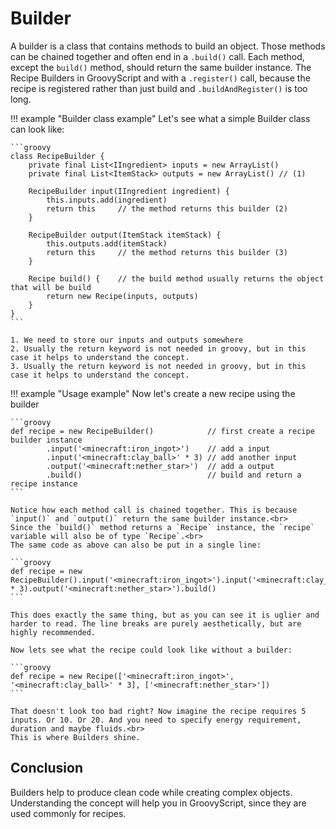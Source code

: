 # Builder

A builder is a class that contains methods to build an object. Those methods can be chained together and often end in a `.build()` call.
Each method, except the `build()` method, should return the same builder instance.
The Recipe Builders in GroovyScript and with a `.register()` call, because the recipe is registered rather than just build and `.buildAndRegister()` is too long.

!!! example "Builder class example"
    Let's see what a simple Builder class can look like:

    ```groovy
    class RecipeBuilder {
        private final List<IIngredient> inputs = new ArrayList()
        private final List<ItemStack> outputs = new ArrayList() // (1)

        RecipeBuilder input(IIngredient ingredient) {
            this.inputs.add(ingredient)
            return this     // the method returns this builder (2)
        }

        RecipeBuilder output(ItemStack itemStack) {
            this.outputs.add(itemStack)
            return this     // the method returns this builder (3)
        }

        Recipe build() {    // the build method usually returns the object that will be build
            return new Recipe(inputs, outputs)
        }
    }
    ```

    1. We need to store our inputs and outputs somewhere
    2. Usually the return keyword is not needed in groovy, but in this case it helps to understand the concept.
    3. Usually the return keyword is not needed in groovy, but in this case it helps to understand the concept.

!!! example "Usage example"
    Now let's create a new recipe using the builder

    ```groovy
    def recipe = new RecipeBuilder()            // first create a recipe builder instance
            .input('<minecraft:iron_ingot>')    // add a input
            .input('<minecraft:clay_ball>' * 3) // add another input
            .output('<minecraft:nether_star>')  // add a output
            .build()                            // build and return a recipe instance
    ```

    Notice how each method call is chained together. This is because `input()` and `output()` return the same builder instance.<br>
    Since the `build()` method returns a `Recipe` instance, the `recipe` variable will also be of type `Recipe`.<br>
    The same code as above can also be put in a single line:

    ```groovy
    def recipe = new RecipeBuilder().input('<minecraft:iron_ingot>').input('<minecraft:clay_ball>' * 3).output('<minecraft:nether_star>').build()
    ```

    This does exactly the same thing, but as you can see it is uglier and harder to read. The line breaks are purely aesthetically, but are highly recommended.

    Now lets see what the recipe could look like without a builder:

    ```groovy
    def recipe = new Recipe(['<minecraft:iron_ingot>', '<minecraft:clay_ball>' * 3], ['<minecraft:nether_star>'])
    ```

    That doesn't look too bad right? Now imagine the recipe requires 5 inputs. Or 10. Or 20. And you need to specify energy requirement, duration and maybe fluids.<br>
    This is where Builders shine.

## Conclusion

Builders help to produce clean code while creating complex objects.
Understanding the concept will help you in GroovyScript, since they are used commonly for recipes.
